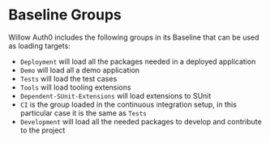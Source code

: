 # Baseline Groups

Willow Auth0 includes the following groups in its Baseline that can be used as
loading targets:

- `Deployment` will load all the packages needed in a deployed application
- `Demo` will load all a demo application
- `Tests` will load the test cases
- `Tools` will load tooling extensions
- `Dependent-SUnit-Extensions` will load extensions to SUnit
- `CI` is the group loaded in the continuous integration setup, in this
  particular case it is the same as `Tests`
- `Development` will load all the needed packages to develop and contribute to
   the project
